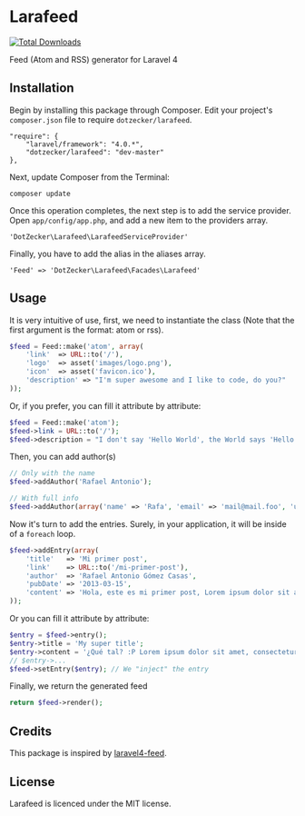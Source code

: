 Larafeed
========
[![Total Downloads](https://poser.pugx.org/dotzecker/larafeed/downloads.png)](https://packagist.org/packages/dotzecker/larafeed)

Feed (Atom and RSS) generator for Laravel 4


## Installation

Begin by installing this package through Composer. Edit your project's `composer.json` file to require `dotzecker/larafeed`.

    "require": {
        "laravel/framework": "4.0.*",
        "dotzecker/larafeed": "dev-master"
    },

Next, update Composer from the Terminal:

    composer update

Once this operation completes, the next step is to add the service provider. Open `app/config/app.php`, and add a new item to the providers array.

    'DotZecker\Larafeed\LarafeedServiceProvider'

Finally, you have to add the alias in the aliases array.

    'Feed' => 'DotZecker\Larafeed\Facades\Larafeed'


## Usage
It is very intuitive of use, first, we need to instantiate the class (Note that the first argument is the format: atom or rss).
```php
$feed = Feed::make('atom', array(
    'link'  => URL::to('/'),
    'logo'  => asset('images/logo.png'),
    'icon'  => asset('favicon.ico'),
    'description' => "I'm super awesome and I like to code, do you?"
));
```

Or, if you prefer, you can fill it attribute by attribute:
```php
$feed = Feed::make('atom');
$feed->link = URL::to('/');
$feed->description = "I don't say 'Hello World', the World says 'Hello Rafa' to me!";
```


Then, you can add author(s)
```php
// Only with the name
$feed->addAuthor('Rafael Antonio');

// With full info
$feed->addAuthor(array('name' => 'Rafa', 'email' => 'mail@mail.foo', 'uri' => 'http://rafa.im'));
```


Now it's turn to add the entries. Surely, in your application, it will be inside of a `foreach` loop.
```php
$feed->addEntry(array(
    'title'   => 'Mi primer post',
    'link'    => URL::to('/mi-primer-post'),
    'author'  => 'Rafael Antonio Gómez Casas',
    'pubDate' => '2013-03-15',
    'content' => 'Hola, este es mi primer post, Lorem ipsum dolor sit amet, consectetur adipisicing elit. Nihil, quos, reprehenderit, nemo minus consectetur ipsum molestias cumque voluptatum deserunt impedit totam ab aspernatur rem voluptatibus dolore optio distinctio sequi vero harum neque qui suscipit libero deleniti minima repellat recusandae delectus beatae dignissimos corporis quaerat et nesciunt inventore architecto voluptates voluptatem.'
));
```


Or you can fill it attribute by attribute:
```php
$entry = $feed->entry();
$entry->title = 'My super title';
$entry->content = '¿Qué tal? :P Lorem ipsum dolor sit amet, consectetur adipisicing elit. Error, aperiam!';
// $entry->...
$feed->setEntry($entry); // We "inject" the entry
```


Finally, we return the generated feed
```php
return $feed->render();
```

## Credits

This package is inspired by [laravel4-feed](http://roumen.it/projects/laravel4-feed).


## License

Larafeed is licenced under the MIT license.
